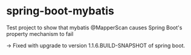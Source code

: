 spring-boot-mybatis
===================

Test project to show that mybatis @MapperScan causes Spring Boot's property mechanism to fail

-> Fixed with upgrade to version 1.1.6.BUILD-SNAPSHOT of spring boot.
